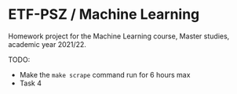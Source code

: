 # ETF-PSZ / Machine Learning

Homework project for the Machine Learning course, Master studies, academic year 2021/22.

TODO:
- Make the `make scrape` command run for 6 hours max
- Task 4